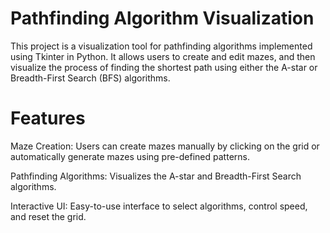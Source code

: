 # Pathfinding Algorithm Visualization

This project is a visualization tool for pathfinding algorithms implemented using Tkinter in Python. It allows users to create and edit mazes, and then visualize the process of finding the shortest path using either the A-star or Breadth-First Search (BFS) algorithms.

# Features

 Maze Creation: Users can create mazes manually by clicking on the grid or automatically generate mazes using pre-defined patterns.

 Pathfinding Algorithms: Visualizes the A-star and Breadth-First Search algorithms.

 Interactive UI: Easy-to-use interface to select algorithms, control speed, and reset the grid.
